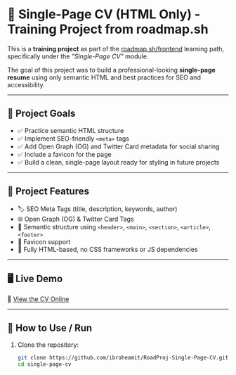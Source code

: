 # 🧾 Single-Page CV (HTML Only) - Training Project from roadmap.sh

This is a **training project** as part of the [roadmap.sh/frontend](https://roadmap.sh/projects/single-page-cv) learning path, specifically under the _"Single-Page CV"_ module.

The goal of this project was to build a professional-looking **single-page resume** using only semantic HTML and best practices for SEO and accessibility.

---

## 🎯 Project Goals

- ✅ Practice semantic HTML structure
- ✅ Implement SEO-friendly `<meta>` tags
- ✅ Add Open Graph (OG) and Twitter Card metadata for social sharing
- ✅ Include a favicon for the page
- ✅ Build a clean, single-page layout ready for styling in future projects

---

## 📄 Project Features

- 🏷️ SEO Meta Tags (title, description, keywords, author)
- 🌐 Open Graph (OG) & Twitter Card Tags
- 🌟 Semantic structure using `<header>`, `<main>`, `<section>`, `<article>`, `<footer>`
- 📎 Favicon support
- 🎯 Fully HTML-based, no CSS frameworks or JS dependencies

---

## 🖥️ Live Demo

🔗 [View the CV Online](https://ibraheamit.github.io/RoadProj-Single-Page-CV/)

---

## 📁 How to Use / Run

1. Clone the repository:
   ```bash
   git clone https://github.com/ibraheamit/RoadProj-Single-Page-CV.git
   cd single-page-cv
   ```
